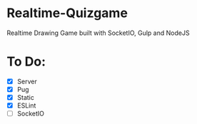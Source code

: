 # Realtime-Quizgame

Realtime Drawing Game built with SocketIO, Gulp and NodeJS


# To Do:

- [x] Server
- [x] Pug
- [x] Static
- [x] ESLint
- [ ] SocketIO